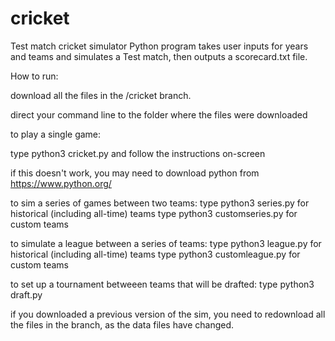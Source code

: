 # cricket
Test match cricket simulator
Python program takes user inputs for years and teams and simulates a Test match, then outputs a scorecard.txt file.

How to run:

download all the files in the /cricket branch.

direct your command line to the folder where the files were downloaded

to play a single game:

type python3 cricket.py and follow the instructions on-screen

if this doesn't work, you may need to download python from https://www.python.org/

to sim a series of games between two teams:
type python3 series.py for historical (including all-time) teams
type python3 customseries.py for custom teams

to simulate a league between a series of teams:
type python3 league.py for historical (including all-time) teams
type python3 customleague.py for custom teams

to set up a tournament betweeen teams that will be drafted:
type python3 draft.py

if you downloaded a previous version of the sim, you need to redownload all the files in the branch, as the data files have changed.
